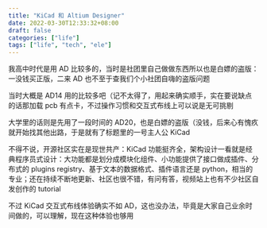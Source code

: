 ```yaml
---
title: "KiCad 和 Altium Designer"
date: 2022-03-30T12:33:32+08:00
draft: false
categories: ["life"]
tags: ["life", "tech", "ele"]
---
```


我高中时代是用 AD 比较多的，当时是社团里自己做做东西所以也是白嫖的盗版：一没钱买正版，二来 AD 也不至于查我们个小社团自嗨的盗版问题

当时大概是 AD14 用的比较多吧（记不太得了，用起来确实顺手，实在要说缺点的话那加载 pcb 有点卡，不过操作习惯和交互式布线上可以说是无可挑剔

大学里的话则是先用了一段时间的 AD20，也是白嫖的盗版（没钱，后来心有愧疚就开始找其他出路，于是就有了标题里的一号主人公 KiCad

不得不说，开源社区实在是现世共产：KiCad 功能挺齐全，架构设计一看就是经典程序员式设计：大功能都是划分成模块化组件、小功能提供了接口做成插件、分布式的 plugins registry、基于文本的数据格式、插件语言还是 python，相当的专业；还在持续不断地更新、社区也很不错，有问有答，视频站上也有不少社区自发创作的 tutorial

不过 KiCad 交互式布线体验确实不如 AD，这也没办法，毕竟是大家自己业余时间做的，可以理解，现在这种体验也够用
